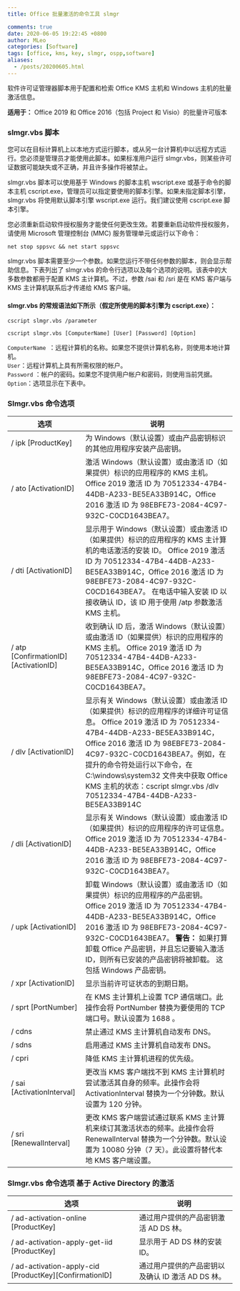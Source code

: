 ```yaml
---
title: Office 批量激活的命令工具 slmgr

comments: true
date: 2020-06-05 19:22:45 +0800
author: MLeo
categories: [Software] 
tags: [office, kms, key, slmgr, ospp,software]
aliases:
  - /posts/20200605.html
---
```


软件许可证管理器脚本用于配置和检索 Office KMS 主机和 Windows 主机的批量激活信息。  

**适用于：** Office 2019 和 Office 2016（包括 Project 和 Visio）的批量许可版本

### slmgr.vbs 脚本

您可以在目标计算机上以本地方式运行脚本，或从另一台计算机中以远程方式运行。您必须是管理员才能使用此脚本。如果标准用户运行 slmgr.vbs，则某些许可证数据可能缺失或不正确，并且许多操作将被禁止。  

slmgr.vbs 脚本可以使用基于 Windows 的脚本主机 wscript.exe 或基于命令的脚本主机 cscript.exe，管理员可以指定要使用的脚本引擎。如果未指定脚本引擎，slmgr.vbs 将使用默认脚本引擎 wscript.exe 运行。我们建议使用 cscript.exe 脚本引擎。  

您必须重新启动软件授权服务才能使任何更改生效。若要重新启动软件授权服务，请使用 Microsoft 管理控制台 (MMC) 服务管理单元或运行以下命令：
```
net stop sppsvc && net start sppsvc
```
slmgr.vbs 脚本需要至少一个参数。如果您运行不带任何参数的脚本，则会显示帮助信息。下表列出了 slmgr.vbs 的命令行选项以及每个选项的说明。该表中的大多数参数都用于配置 KMS 主计算机。不过，参数 /sai 和 /sri 是在 KMS 客户端与 KMS 主计算机联系后才传递给 KMS 客户端。

#### slmgr.vbs 的常规语法如下所示（假定所使用的脚本引擎为 cscript.exe）：
```
cscript slmgr.vbs /parameter
```
```
cscript slmgr.vbs [ComputerName] [User] [Password] [Option]
```
`ComputerName `：远程计算机的名称。如果您不提供计算机名称，则使用本地计算机。  
`User`：远程计算机上具有所需权限的帐户。  
`Password` ：帐户的密码。如果您不提供用户帐户和密码，则使用当前凭据。  
`Option`：选项显示在下表中。

### Slmgr.vbs 命令选项

|选项|说明|
|--|--|
|/ ipk [ProductKey]|为 Windows（默认设置）或由产品密钥标识的其他应用程序安装产品密钥。|
|/ ato [ActivationID]|激活 Windows（默认设置）或由激活 ID（如果提供）标识的应用程序的 KMS 主机。 Office 2019 激活 ID 为 70512334-47B4-44DB-A233-BE5EA33B914C，Office 2016 激活 ID 为 98EBFE73-2084-4C97-932C-C0CD1643BEA7。|
|/ dti [ActivationID]|显示用于 Windows（默认设置）或由激活 ID（如果提供）标识的应用程序的 KMS 主计算机的电话激活的安装 ID。 Office 2019 激活 ID 为 70512334-47B4-44DB-A233-BE5EA33B914C，Office 2016 激活 ID 为 98EBFE73-2084-4C97-932C-C0CD1643BEA7。 在电话中输入安装 ID 以接收确认 ID，该 ID 用于使用 /atp 参数激活 KMS 主机。|
|/ atp [ConfirmationID][ActivationID]|收到确认 ID 后，激活 Windows（默认设置）或由激活 ID（如果提供）标识的应用程序的 KMS 主机。 Office 2019 激活 ID 为 70512334-47B4-44DB-A233-BE5EA33B914C，Office 2016 激活 ID 为 98EBFE73-2084-4C97-932C-C0CD1643BEA7。|
|/ dlv [ActivationID]|显示有关 Windows（默认设置）或由激活 ID（如果提供）标识的应用程序的详细许可证信息。 Office 2019 激活 ID 为 70512334-47B4-44DB-A233-BE5EA33B914C，Office 2016 激活 ID 为 98EBFE73-2084-4C97-932C-C0CD1643BEA7。例如，在提升的命令符处运行以下命令，在 C:\windows\system32 文件夹中获取 Office KMS 主机的状态：cscript slmgr.vbs /dlv 70512334-47B4-44DB-A233-BE5EA33B914C|
|/ dli [ActivationID]|显示有关 Windows（默认设置）或由激活 ID（如果提供）标识的应用程序的许可证信息。 Office 2019 激活 ID 为 70512334-47B4-44DB-A233-BE5EA33B914C，Office 2016 激活 ID 为 98EBFE73-2084-4C97-932C-C0CD1643BEA7。|
|/ upk [ActivationID]|卸载 Windows（默认设置）或由激活 ID（如果提供）标识的应用程序的产品密钥。 Office 2019 激活 ID 为 70512334-47B4-44DB-A233-BE5EA33B914C，Office 2016 激活 ID 为 98EBFE73-2084-4C97-932C-C0CD1643BEA7。  **警告：** 如果打算卸载 Office 产品密钥，并且忘记要输入激活 ID，则所有已安装的产品密钥将被卸载。 这包括 Windows 产品密钥。|
|/ xpr [ActivationID]|显示当前许可证状态的到期日期。|
|/ sprt [PortNumber]|在 KMS 主计算机上设置 TCP 通信端口。此操作会将 PortNumber 替换为要使用的 TCP 端口号。默认设置为 1688 。|
|/ cdns|禁止通过 KMS 主计算机自动发布 DNS。|
|/ sdns|启用通过 KMS 主计算机自动发布 DNS。|
|/ cpri|降低 KMS 主计算机进程的优先级。|
|/ sai [ActivationInterval]|更改当 KMS 客户端找不到 KMS 主计算机时尝试激活其自身的频率。此操作会将 ActivationInterval 替换为一个分钟数。默认设置为 120 分钟。|
|/ sri [RenewalInterval]|更改 KMS 客户端尝试通过联系 KMS 主计算机来续订其激活状态的频率。此操作会将 RenewalInterval 替换为一个分钟数。默认设置为 10080 分钟（7 天）。此设置将替代本地 KMS 客户端设置。|

### Slmgr.vbs 命令选项 基于 Active Directory 的激活

|选项|说明|
|--|--|
|/ ad-activation-online [ProductKey]|通过用户提供的产品密钥激活 AD DS 林。|
|/ ad-activation-apply-get-iid [ProductKey]|显示用于 AD DS 林的安装 ID。|
|/ ad-activation-apply-cid [ProductKey][ConfirmationID]|通过用户提供的产品密钥以及确认 ID 激活 AD DS 林。|